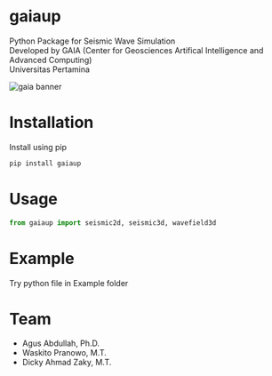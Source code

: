 # gaiaup
Python Package for Seismic Wave Simulation <br /> 
Developed by GAIA (Center for Geosciences Artifical Intelligence and Advanced Computing) <br /> 
Universitas Pertamina

![gaia banner](https://drive.google.com/uc?export=view&id=171_LwWqx4zUGKftCVtWlN-zp0NgqTZ3m)


# Installation
Install using pip
```python
pip install gaiaup
```

# Usage
```python
from gaiaup import seismic2d, seismic3d, wavefield3d
```

# Example
Try python file in Example folder

# Team
* Agus Abdullah, Ph.D.
* Waskito Pranowo, M.T.
* Dicky Ahmad Zaky, M.T.
